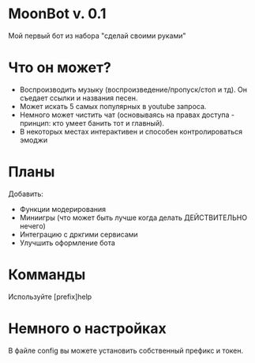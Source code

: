 # MoonBot v. 0.1 
Мой первый бот из набора "сделай своими руками"

# Что он может?
* Воспроизводить музыку (воспроизведение/пропуск/стоп и тд). Он съедает ссылки и названия песен. 
* Может искать 5 самых популярных в youtube запроса.
* Немного может чистить чат (основываясь на правах доступа - принцип: кто умеет банить тот и главный).
* В некоторых местах интерактивен и способен контролироваться эмоджи

# Планы
Добавить:
* Функции модерирования
* Миниигры (что может быть лучше когда делать ДЕЙСТВИТЕЛЬНО нечего)
* Интеграцию с дркгими сервисами
* Улучшить оформление бота

# Комманды
Используйте [prefix]help 

# Немного о настройках
В файле config вы можете установить собственный префикс и токен. 
